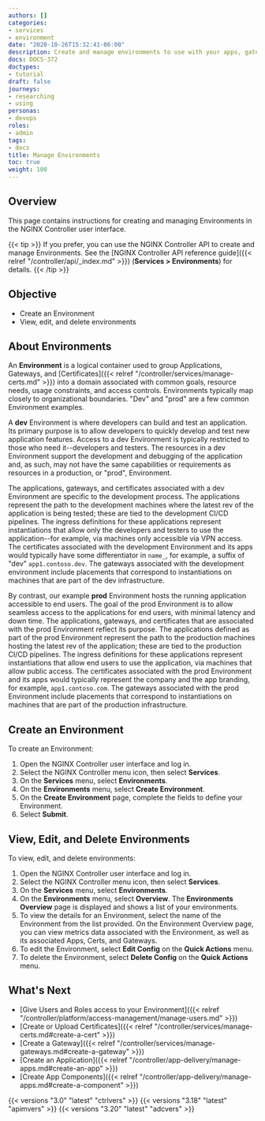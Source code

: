 ```yaml
---
authors: []
categories:
- services
- environment
date: "2020-10-26T15:32:41-06:00"
description: Create and manage environments to use with your apps, gateways, and certs.
docs: DOCS-372
doctypes:
- tutorial
draft: false
journeys:
- researching
- using
personas:
- devops
roles:
- admin
tags:
- docs
title: Manage Environments
toc: true
weight: 100
---
```


## Overview

This page contains instructions for creating and managing Environments in the NGINX Controller user interface.

{{< tip >}}
If you prefer, you can use the NGINX Controller API to create and manage Environments. See the [NGINX Controller API reference guide]({{< relref "/controller/api/_index.md" >}}) (**Services > Environments**) for details.
{{< /tip >}}

## Objective

- Create an Environment
- View, edit, and delete environments

## About Environments

An **Environment** is a logical container used to group Applications, Gateways, and [Certificates]({{< relref "/controller/services/manage-certs.md" >}}) into a domain associated with common goals, resource needs, usage constraints, and access controls. Environments typically map closely to organizational boundaries. "Dev" and "prod" are a few common Environment examples.

A **dev** Environment is where developers can build and test an application. Its primary purpose is to allow developers to quickly develop and test new application features. Access to a dev Environment is typically restricted to those who need it--developers and testers. The resources in a dev Environment support the development and debugging of the application and, as such, may not have the same capabilities or requirements as resources in a production, or "prod", Environment.

The applications, gateways, and certificates associated with a dev Environment are specific to the development process. The applications represent the path to the development machines where the latest rev of the application is being tested; these are tied to the development CI/CD pipelines. The ingress definitions for these applications represent instantiations that allow only the developers and testers to use the application--for example, via machines only accessible via VPN access. The certificates associated with the development Environment and its apps would typically have some differentiator in `name_`, for example, a suffix of "dev" `app1.contoso.dev`. The gateways associated with the development environment include placements that correspond to instantiations on machines that are part of the dev infrastructure.

By contrast, our example **prod** Environment hosts the running application accessible to end users. The goal of the prod Environment is to allow seamless access to the applications for end users, with minimal latency and down time. The applications, gateways, and certificates that are associated with the prod Environment reflect its purpose. The applications defined as part of the prod Environment represent the path to the production machines hosting the latest rev of the application; these are tied to the production CI/CD pipelines. The ingress definitions for these applications represent instantiations that allow end users to use the application, via machines that allow public access. The certificates associated with the prod Environment and its apps would typically represent the company and the app branding, for example, `app1.contoso.com`. The gateways associated with the prod Environment include placements that correspond to instantiations on machines that are part of the production infrastructure.

## Create an Environment

To create an Environment:

1. Open the NGINX Controller user interface and log in.
2. Select the NGINX Controller menu icon, then select **Services**.
3. On the **Services** menu, select **Environments**.
4. On the **Environments** menu, select **Create Environment**.
5. On the **Create Environment** page, complete the fields to define your Environment.
6. Select **Submit**.

## View, Edit, and Delete Environments

To view, edit, and delete environments:

1. Open the NGINX Controller user interface and log in.
2. Select the NGINX Controller menu icon, then select **Services**.
3. On the **Services** menu, select **Environments**.
4. On the **Environments** menu, select **Overview**. The **Environments Overview** page is displayed and shows a list of your environments.
5. To view the details for an Environment, select the name of the Environment from the list provided. On the Environment Overview page, you can view metrics data associated with the Environment, as well as its associated Apps, Certs, and Gateways.
6. To edit the Environment, select **Edit Config** on the **Quick Actions** menu.
7. To delete the Environment, select **Delete Config** on the **Quick Actions** menu.

## What's Next

- [Give Users and Roles access to your Environment]({{< relref "/controller/platform/access-management/manage-users.md" >}})
- [Create or Upload Certificates]({{< relref "/controller/services/manage-certs.md#create-a-cert" >}})
- [Create a Gateway]({{< relref "/controller/services/manage-gateways.md#create-a-gateway" >}})
- [Create an Application]({{< relref "/controller/app-delivery/manage-apps.md#create-an-app" >}})
- [Create App Components]({{< relref "/controller/app-delivery/manage-apps.md#create-a-component" >}})

{{< versions "3.0" "latest" "ctrlvers" >}}
{{< versions "3.18" "latest" "apimvers" >}}
{{< versions "3.20" "latest" "adcvers" >}}
